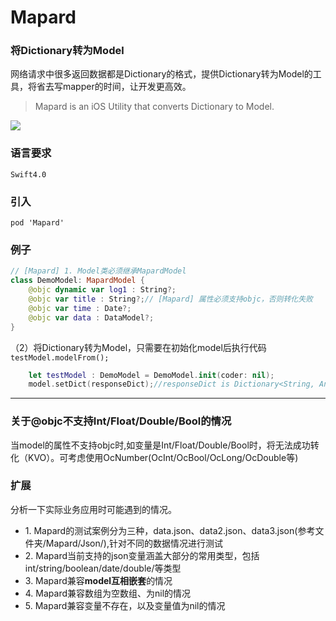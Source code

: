 # Mapard
### 将Dictionary转为Model

网络请求中很多返回数据都是Dictionary的格式，提供Dictionary转为Model的工具，将省去写mapper的时间，让开发更高效。

> Mapard is an iOS Utility that converts Dictionary to Model.

![](http://wxtopik.oss-cn-shanghai.aliyuncs.com/app/images/1545988181497.jpg)

### 语言要求
`Swift4.0`

### 引入
`pod 'Mapard'`

### 例子
```swift
// [Mapard] 1. Model类必须继承MapardModel
class DemoModel: MapardModel {
    @objc dynamic var log1 : String?;
    @objc var title : String?;// [Mapard] 属性必须支持objc，否则转化失败
    @objc var time : Date?;
    @objc var data : DataModel?;
}
```
（2）将Dictionary转为Model，只需要在初始化model后执行代码`testModel.modelFrom();`
```swift
    let testModel : DemoModel = DemoModel.init(coder: nil);
    model.setDict(responseDict);//responseDict is Dictionary<String, Any>;
```
------------

### 关于@objc不支持Int/Float/Double/Bool的情况
当model的属性不支持objc时,如变量是Int/Float/Double/Bool时，将无法成功转化（KVO）。可考虑使用OcNumber(OcInt/OcBool/OcLong/OcDouble等)
    

### 扩展
分析一下实际业务应用时可能遇到的情况。
- 1.&nbsp;Mapard的测试案例分为三种，data.json、data2.json、data3.json(参考文件夹/Mapard/Json/),针对不同的数据情况进行测试
- 2.&nbsp;Mapard当前支持的json变量涵盖大部分的常用类型，包括int/string/boolean/date/double/等类型
- 3.&nbsp;Mapard兼容**model互相嵌套**的情况
- 4.&nbsp;Mapard兼容数组为空数组、为nil的情况
- 5.&nbsp;Mapard兼容变量不存在，以及变量值为nil的情况
